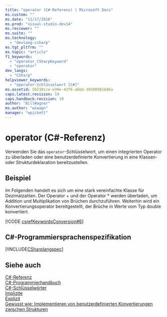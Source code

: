 ```yaml
---
title: "operator (C#-Referenz) | Microsoft Docs"
ms.custom: ""
ms.date: "11/17/2016"
ms.prod: "visual-studio-dev14"
ms.reviewer: ""
ms.suite: ""
ms.technology: 
  - "devlang-csharp"
ms.tgt_pltfrm: ""
ms.topic: "article"
f1_keywords: 
  - "operator_CSharpKeyword"
  - "operator"
dev_langs: 
  - "CSharp"
helpviewer_keywords: 
  - "operator-Schlüsselwort [C#]"
ms.assetid: 59218cce-e90e-42f6-a6bb-30300981b86a
caps.latest.revision: 19
caps.handback.revision: 19
author: "BillWagner"
ms.author: "wiwagn"
manager: "wpickett"
---
```

# operator (C#-Referenz)
Verwenden Sie das `operator`\-Schlüsselwort, um einen integrierten Operator zu überladen oder eine benutzerdefinierte Konvertierung in eine Klassen\- oder Strukturdeklaration bereitzustellen.  
  
## Beispiel  
 Im Folgenden handelt es sich um eine stark vereinfachte Klasse für Dezimalzahlen.  Der Operator \+ und der Operator \* werden überladen, um Addition und Multiplikation von Brüchen durchzuführen. Weiterhin wird ein Konvertierungsoperator bereitgestellt, der Brüche in Werte vom Typ double konvertiert.  
  
 [!CODE [csrefKeywordsConversion#6](../CodeSnippet/VS_Snippets_VBCSharp/csrefKeywordsConversion#6)]  
  
## C\#\-Programmiersprachenspezifikation  
 [!INCLUDE[CSharplangspec](../../../csharp/language-reference/keywords/includes/csharplangspec_md.md)]  
  
## Siehe auch  
 [C\#\-Referenz](../../../csharp/language-reference/index.md)   
 [C\#\-Programmierhandbuch](../../../csharp/programming-guide/index.md)   
 [C\#\-Schlüsselwörter](../../../csharp/language-reference/keywords/index.md)   
 [Implizite](../../../csharp/language-reference/keywords/implicit.md)   
 [Explizit](../../../csharp/language-reference/keywords/explicit.md)   
 [Gewusst wie: Implementieren von benutzerdefinierten Konvertierungen zwischen Strukturen](../../../csharp/programming-guide/statements-expressions-operators/how-to-implement-user-defined-conversions-between-structs.md)